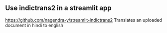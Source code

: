 ## Use indictrans2 in a streamlit app
https://github.com/nagendra-y/streamlit-indictrans2
Translates an uploaded document in hindi to english

